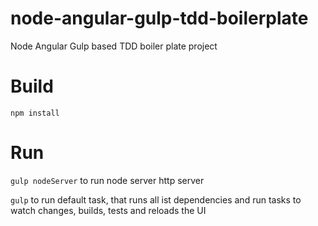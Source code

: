 # node-angular-gulp-tdd-boilerplate
Node Angular Gulp based TDD boiler plate project

# Build
``` npm install ```

# Run
``` gulp nodeServer ``` to run node server http server

``` gulp ``` to run default task, that runs all ist dependencies and run tasks to watch changes, builds, tests and reloads the UI
